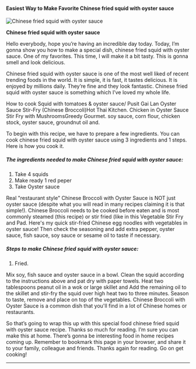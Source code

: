             

#### Easiest Way to Make Favorite Chinese fried squid with oyster sauce

![Chinese fried squid with oyster sauce](https://img-global.cpcdn.com/recipes/a0b32e9cc9fcaa96/751x532cq70/chinese-fried-squid-with-oyster-sauce-recipe-main-photo.jpg)

**Chinese fried squid with oyster sauce**

Hello everybody, hope you’re having an incredible day today. Today, I’m gonna show you how to make a special dish, chinese fried squid with oyster sauce. One of my favorites. This time, I will make it a bit tasty. This is gonna smell and look delicious.

Chinese fried squid with oyster sauce is one of the most well liked of recent trending foods in the world. It is simple, it is fast, it tastes delicious. It is enjoyed by millions daily. They’re fine and they look fantastic. Chinese fried squid with oyster sauce is something which I’ve loved my whole life.

How to cook Squid with tomatoes & oyster sauce/ Pusit Gai Lan Oyster Sauce Stir-Fry (Chinese Broccoli)Hot Thai Kitchen. Chicken in Oyster Sauce Stir Fry with MushroomsGreedy Gourmet. soy sauce, corn flour, chicken stock, oyster sauce, groundnut oil and.

To begin with this recipe, we have to prepare a few ingredients. You can cook chinese fried squid with oyster sauce using 3 ingredients and 1 steps. Here is how you cook it.

##### The ingredients needed to make Chinese fried squid with oyster sauce:

1.  Take 4 squids
2.  Make ready 1 red peper
3.  Take Oyster sauce

Real "restaurant style" Chinese Broccoli with Oyster Sauce is NOT just oyster sauce (despite what you will read in many recipes claiming it is that simple!). Chinese Broccoli needs to be cooked before eaten and is most commonly steamed (this recipe) or stir fried (like in this Vegetable Stir Fry and Pad. Here's my quick stir-fried Chinese egg noodles with vegetables in oyster sauce! Then check the seasoning and add extra pepper, oyster sauce, fish sauce, soy sauce or sesame oil to taste if necessary.

##### Steps to make Chinese fried squid with oyster sauce:

1.  Fried.

Mix soy, fish sauce and oyster sauce in a bowl. Clean the squid according to the instructions above and pat dry with paper towels. Heat two tablespoons peanut oil in a wok or large skillet and Add the remaining oil to the skillet and stir-fry the squid over high heat two to three minutes. Season to taste, remove and place on top of the vegetables. Chinese Broccoli with Oyster Sauce is a common dish that you'll find in a lot of Chinese homes or restaurants.

So that’s going to wrap this up with this special food chinese fried squid with oyster sauce recipe. Thanks so much for reading. I’m sure you can make this at home. There’s gonna be interesting food in home recipes coming up. Remember to bookmark this page in your browser, and share it to your family, colleague and friends. Thanks again for reading. Go on get cooking!

* * *